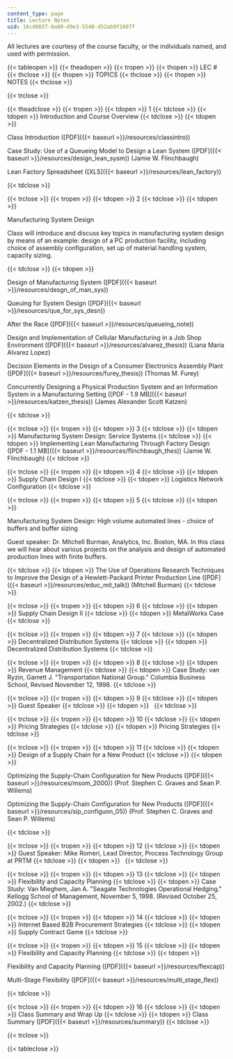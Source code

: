 ```yaml
---
content_type: page
title: Lecture Notes
uid: 16cd8037-8a80-d9e3-5548-d52ab9f2607f
---
```


All lectures are courtesy of the course faculty, or the individuals named, and used with permission.

{{< tableopen >}}
{{< theadopen >}}
{{< tropen >}}
{{< thopen >}}
LEC #
{{< thclose >}}
{{< thopen >}}
TOPICS
{{< thclose >}}
{{< thopen >}}
NOTES
{{< thclose >}}

{{< trclose >}}

{{< theadclose >}}
{{< tropen >}}
{{< tdopen >}}
1
{{< tdclose >}}
{{< tdopen >}}
Introduction and Course Overview
{{< tdclose >}}
{{< tdopen >}}


Class Introduction ([PDF]({{< baseurl >}}/resources/classintro))

Case Study: Use of a Queueing Model to Design a Lean System ([PDF]({{< baseurl >}}/resources/design_lean_sysm)) (Jamie W. Flinchbaugh)

Lean Factory Spreadsheet ([XLS]({{< baseurl >}}/resources/lean_factory))


{{< tdclose >}}

{{< trclose >}}
{{< tropen >}}
{{< tdopen >}}
2
{{< tdclose >}}
{{< tdopen >}}


Manufacturing System Design

Class will introduce and discuss key topics in manufacturing system design by means of an example: design of a PC production facility, including choice of assembly configuration, set up of material handling system, capacity sizing.


{{< tdclose >}}
{{< tdopen >}}


Design of Manufacturing System ([PDF]({{< baseurl >}}/resources/desgn_of_man_sys))

Queuing for System Design ([PDF]({{< baseurl >}}/resources/que_for_sys_desn))

After the Race ([PDF]({{< baseurl >}}/resources/queueing_note))

Design and Implementation of Cellular Manufacturing in a Job Shop Environment ([PDF]({{< baseurl >}}/resources/alvarez_thesis)) (Liana Maria Alvarez Lopez)

Decision Elements in the Design of a Consumer Electronics Assembly Plant ([PDF]({{< baseurl >}}/resources/furey_thesis)) (Thomas M. Furey)

Concurrently Designing a Physical Production System and an Information System in a Manufacturing Setting ([PDF - 1.9 MB]({{< baseurl >}}/resources/katzen_thesis)) (James Alexander Scott Katzen)


{{< tdclose >}}

{{< trclose >}}
{{< tropen >}}
{{< tdopen >}}
3
{{< tdclose >}}
{{< tdopen >}}
Manufacturing System Design: Service Systems
{{< tdclose >}}
{{< tdopen >}}
Implementing Lean Manufacturing Through Factory Design ([PDF - 1.1 MB]({{< baseurl >}}/resources/flinchbaugh_thes)) (Jamie W. Flinchbaugh)
{{< tdclose >}}

{{< trclose >}}
{{< tropen >}}
{{< tdopen >}}
4
{{< tdclose >}}
{{< tdopen >}}
Supply Chain Design I
{{< tdclose >}}
{{< tdopen >}}
Logistics Network Configuration
{{< tdclose >}}

{{< trclose >}}
{{< tropen >}}
{{< tdopen >}}
5
{{< tdclose >}}
{{< tdopen >}}


Manufacturing System Design: High volume automated lines - choice of buffers and buffer sizing

Guest speaker: Dr. Mitchell Burman, Analytics, Inc. Boston, MA. In this class we will hear about various projects on the analysis and design of automated production lines with finite buffers.


{{< tdclose >}}
{{< tdopen >}}
The Use of Operations Research Techniques to Improve the Design of a Hewlett-Packard Printer Production Line ([PDF]({{< baseurl >}}/resources/educ_mit_talk)) (Mitchell Burman)
{{< tdclose >}}

{{< trclose >}}
{{< tropen >}}
{{< tdopen >}}
6
{{< tdclose >}}
{{< tdopen >}}
Supply Chain Design II
{{< tdclose >}}
{{< tdopen >}}
MetalWorks Case
{{< tdclose >}}

{{< trclose >}}
{{< tropen >}}
{{< tdopen >}}
7
{{< tdclose >}}
{{< tdopen >}}
Decentralized Distribution Systems
{{< tdclose >}}
{{< tdopen >}}
Decentralized Distribution Systems
{{< tdclose >}}

{{< trclose >}}
{{< tropen >}}
{{< tdopen >}}
8
{{< tdclose >}}
{{< tdopen >}}
Revenue Management
{{< tdclose >}}
{{< tdopen >}}
Case Study: van Ryzin, Garrett J. "Transportation National Group." Columbia Business School, Revised November 12, 1998.
{{< tdclose >}}

{{< trclose >}}
{{< tropen >}}
{{< tdopen >}}
9
{{< tdclose >}}
{{< tdopen >}}
Guest Speaker
{{< tdclose >}}
{{< tdopen >}}
 
{{< tdclose >}}

{{< trclose >}}
{{< tropen >}}
{{< tdopen >}}
10
{{< tdclose >}}
{{< tdopen >}}
Pricing Strategies
{{< tdclose >}}
{{< tdopen >}}
Pricing Strategies
{{< tdclose >}}

{{< trclose >}}
{{< tropen >}}
{{< tdopen >}}
11
{{< tdclose >}}
{{< tdopen >}}
Design of a Supply Chain for a New Product
{{< tdclose >}}
{{< tdopen >}}


Optimizing the Supply-Chain Configuration for New Products ([PDF]({{< baseurl >}}/resources/msom_2000)) (Prof. Stephen C. Graves and Sean P. Willems)

Optimizing the Supply-Chain Configuration for New Products ([PDF]({{< baseurl >}}/resources/sip_configuon_05)) (Prof. Stephen C. Graves and Sean P. Willems)


{{< tdclose >}}

{{< trclose >}}
{{< tropen >}}
{{< tdopen >}}
12
{{< tdclose >}}
{{< tdopen >}}
Guest Speaker: Mike Romeri, Lead Director, Process Technology Group at PRTM
{{< tdclose >}}
{{< tdopen >}}
 
{{< tdclose >}}

{{< trclose >}}
{{< tropen >}}
{{< tdopen >}}
13
{{< tdclose >}}
{{< tdopen >}}
Flexibility and Capacity Planning
{{< tdclose >}}
{{< tdopen >}}
Case Study: Van Mieghem, Jan A. "Seagate Technologies Operational Hedging." Kellogg School of Management, November 5, 1998. (Revised October 25, 2002.)
{{< tdclose >}}

{{< trclose >}}
{{< tropen >}}
{{< tdopen >}}
14
{{< tdclose >}}
{{< tdopen >}}
Internet Based B2B Procurement Strategies
{{< tdclose >}}
{{< tdopen >}}
Supply Contract Game
{{< tdclose >}}

{{< trclose >}}
{{< tropen >}}
{{< tdopen >}}
15
{{< tdclose >}}
{{< tdopen >}}
Flexibility and Capacity Planning
{{< tdclose >}}
{{< tdopen >}}


Flexibility and Capacity Planning ([PDF]({{< baseurl >}}/resources/flexcap))

Multi-Stage Flexibility ([PDF]({{< baseurl >}}/resources/multi_stage_flex))


{{< tdclose >}}

{{< trclose >}}
{{< tropen >}}
{{< tdopen >}}
16
{{< tdclose >}}
{{< tdopen >}}
Class Summary and Wrap Up
{{< tdclose >}}
{{< tdopen >}}
Class Summary ([PDF]({{< baseurl >}}/resources/summary))
{{< tdclose >}}

{{< trclose >}}

{{< tableclose >}}